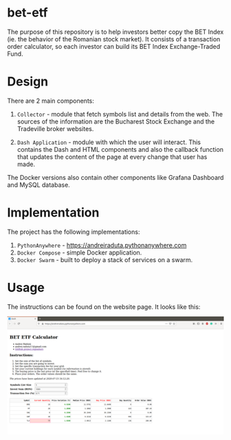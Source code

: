 # bet-etf

The purpose of this repository is to help investors better copy the BET Index (ie. the behavior of the Romanian stock market). It consists of a transaction order calculator, so each investor can build its BET Index Exchange-Traded Fund.

# Design

There are 2 main components:

1.  `Collector` - module that fetch symbols list and details from the web.
    The sources of the information are the Bucharest Stock Exchange and the Tradeville broker websites.

2.  `Dash Application` - module with which the user will interact.
    This contains the Dash and HTML components and also the callback function that updates the content of the page at every change that user has made.

The Docker versions also contain other components like Grafana Dashboard and MySQL database.

# Implementation

The project has the following implementations:

1.  `PythonAnywhere` - <https://andreiraduta.pythonanywhere.com>
2.  `Docker Compose` - simple Docker application.
3.  `Docker Swarm` - built to deploy a stack of services on a swarm.

# Usage

The instructions can be found on the website page. It looks like this:

![Interface Example](webpage.png)
